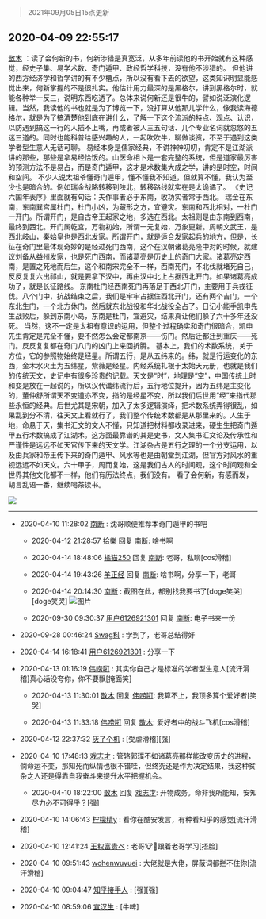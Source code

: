 > 2021年09月05日15点更新
<link rel="stylesheet" href="https://cdn.jsdelivr.net/gh/taotie6/sampleJSON@main/css/photo_show.css">


 ## 2020-04-09 22:55:17 

 [㪚木](https://www.coolapk.com/feed/17936134?shareKey=MWRjNDY0ZmRhOGQ5NjEzMTc1NDA~) ：读了会何新的书，何新涉猎是真宽泛，从多年前读他的书开始就有这种感觉，经史子集、易学术数、奇门遁甲、政经哲学科技，没有他不涉猎的。
但他讲的西方经济学和哲学讲的有不少槽点，所以没有看下去的欲望，这类知识明显能感觉出来，何新掌握的不是很扎实。他估计用力最深的是黑格尔，讲到黑格尔时<!--break-->，就能各种举一反三，说明东西吃透了。总体来说何新还是很牛的，譬如说泛演化逻辑。当然，我读他的书也就是为了博览一下，没打算从他那儿学什么，像我读海德格尔，就是为了搞清楚他到底在讲什么，了解一下这个流派的特点、观点、认识，以防遇到搞这一行的人插不上嘴，再或者被人三五句话、几个专业名词就忽悠的五迷三道的。同时也能科普给感兴趣的人，一起吹吹牛，聊做谈资，不至于遇到这类学者型生意人无话可聊。
易经本身是儒家经典，不讲神神叨叨，肯定不是江湖派讲的那些，那些是拿易经恰饭的。山医命相卜是一套完整的系统，但是道家最厉害的预测方法不是易占，而是奇门遁甲，这才是术数集大成之学，讲的是时空，时间和空间。
不少人说太祖爷懂奇门遁甲，懂不懂我不知道，但就算不懂，我认为至少也是暗合的。例如瑞金战略转移到陕北，转移路线就实在是太诡谲了。
《史记六国年表序》里面就有句话：夫作事者必于东南，收功实者常于西北。
瑞金在东南，东南巽宫属杜门，杜门小凶，为藏形之方，宜避灾。东南和西北相对，一杜门一开门。所谓开门，是自古帝王起家之地，多选在西北。太祖则是由东南到西南，最终到西北。开门属乾宫，万物初始，所谓一元复始，万象更新。周朝文武王，是西北岐山，秦始皇也是西北发家。所谓开门，就是适合发家起兵的地方，但是，长征在奇门里最体现奇妙的是经过死门西南，这个在汉朝诸葛亮隆中对的时候，就建议刘备从益州发家，也是死门西南，而诸葛亮是历史上的奇门大家。诸葛亮定西南，是置之死地而后生，这个和南宋完全不一样，西南死门，不北伐就堵死自己，反反复复六出祁山，就是要拿下汉中，再由汉中北上占据西北开门。如果诸葛亮成功了，就是长征路线。
东南杜门经西南死门再落足于西北开门，主要用于兵戎征伐。八个门中，抗战结束之后，我们是牢牢占据住西北开门，还有两个吉门，一个东北生门，一个北方休门，然后就东北战役和华北战役全占了。日记小能手凯申先生战败后，躲到东南小岛，东南是杜门，宜避灾，结果真让他们躲了六十多年还没死。
当然，这不一定是太祖有意识的运用，但整个过程确实和奇门很暗合，凯申先生肯定是完全不懂，要不然怎么会定都南京——伤门。然后迁都迁到重庆——死门。反反复复都在奇门八门的凶门上来回折腾。
基本上，我们的术数系统，关于方位，它的参照物始终是经星。所谓五行，是从五纬来的。纬，就是行运变化的东西，金木水火土为五纬星，紫薇是经星。内经系统扎根于太始天元册，也就是我们的传统天文，史记中有很多珍贵的记载。天文是“时”，地理是“空”，中国传统上时和变是放在一起说的，所以汉代谶纬流行后，五行地位提升，因为五纬是主变化的，董仲舒所谓天不变道亦不变，指的是经星不变，所以我们后世用“经”来指代那些永恒的经典。后世尤其是宋朝，加入了太多逻辑演绎，把术数系统弄得很乱，如果乱到分不清，往天文上看就行了，我们整个传统术数都是从那里来的。人生于地，命悬于天，集书汇文的文人不懂，只知道把材料都收录进来，硬生生把奇门遁甲五行术数搞成了江湖术。这方面最靠谱的其是史书，文人集书汇文论及传承性和严谨性是远远不如天官传下来的天文学。江湖杂占是五行之理的一个分支运用，以及由兵家和帝王传下来的奇门遁甲、风水等也是由朝堂到江湖，但官方对风水的重视远远不如天文。六十甲子，周而复始，这是我们古人的时间观，这个时间观和全世界其他文化都不一样，他们有历法终点，我们没有。
看了会何新，有感而发，胡言乱语一番，继续喝茶读书。 

<div class="album">
<img class="img-item" src="https://image.coolapk.com/feed/2019/0507/23/1081091_4549_3005@356x200.gif" />
</div>

 ------- 

- 2020-04-10 11:28:02 [南断](uid=1225983) : 沈哥顺便推荐本奇门遁甲的书吧 

    - 2020-04-12 21:28:57 [拾樂](uid=1089732) 回复 [南断](uid=1225983): 啥书啊 

    - 2020-04-14 18:48:06 [橘猫250](uid=844044) 回复 [南断](uid=1225983): 老哥，私聊[cos滑稽] 

    - 2020-04-14 19:43:26 [羊正经](uid=685004) 回复 [南断](uid=1225983): 啥书啊，分享一下，老哥 

    - 2020-04-14 20:14:30 [南断](uid=1225983) : 截图在此，都别找我要书了[doge笑哭][doge笑哭] ![图片](https://image.coolapk.com/feed/2020/0414/20/1225983_728fb67f_6466_908@1080x2160.jpeg)

    - 2020-09-30 09:30:37 [用户6126921301](uid=2716625) 回复 [南断](uid=1225983): 电子书来一份 

- 2020-09-28 00:46:24 [Swag科](uid=3229387) : 学到了，老哥总结得好 

- 2020-04-14 16:18:41 [用户6126921301](uid=2716625) : 分享一下 

- 2020-04-13 01:16:19 [伟唠咑](uid=488448) : 其实你自己才是标准的学者型生意人[流汗滑稽]真心话没夸你，你不要飘[掩面笑] 

    - 2020-04-13 11:30:01 [㪚木](uid=1081091) 回复 [伟唠咑](uid=488448): 我算不上，我顶多算个爱好者[笑哭] 

    - 2020-04-13 11:33:18 [伟唠咑](uid=488448) 回复 [㪚木](uid=1081091): 爱好者中的战斗飞机[cos滑稽] 

- 2020-04-12 22:37:32 [灰了个机](uid=912258) : [受虐滑稽][强] 

- 2020-04-10 17:48:13 [戏志才](uid=1504369) : 管辂郭璞不如诸葛亮那样能改变历史的进程，倘命运不变，那知死而纵情也很不错哇，但终究还是作为决定结果，我这种贫杂之人还是得靠自我奋斗来提升水平把握机会。 

    - 2020-04-10 18:22:00 [㪚木](uid=1081091) 回复 [戏志才](uid=1504369): 开物成务。命非我所能知，安知尽力必不可得乎？[强] 

- 2020-04-10 14:06:43 [柠檬精y](uid=3245872) : 看你在酷安发言，有种看知乎的感觉[流汗滑稽] 

- 2020-04-10 12:41:24 [王权富贵ベ](uid=487519) : 老哥🐮🍺跟着老哥学习[捂脸] 

- 2020-04-10 09:51:43 [wohenwuyuei](uid=1096665) : 大佬就是大佬，屏蔽词都拦不住你[流汗滑稽] 

- 2020-04-10 09:04:47 [知乎接手人](uid=1785267) : [强][强] 

- 2020-04-10 08:59:06 [宣汉生](uid=2499886) : [牛啤] 

